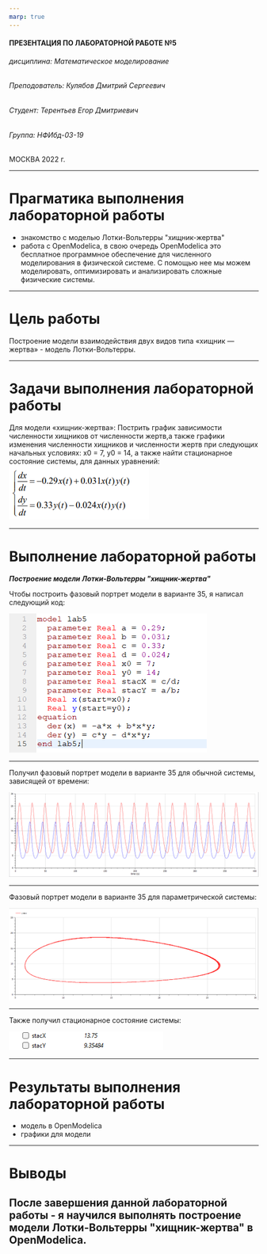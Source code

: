 ```yaml
---
marp: true
---
```


<style>
section.titleslide h6
{
    text-align: right;
}
section.titleslide
{
    text-align: center;
}
</style>

<!-- _class: titleslide -->

#### ПРЕЗЕНТАЦИЯ ПО ЛАБОРАТОРНОЙ РАБОТЕ №5

###### дисциплина: Математическое моделирование

###### Преподователь: Кулябов Дмитрий Сергеевич

###### Студент: Терентьев Егор Дмитриевич

###### Группа: НФИбд-03-19

МОСКВА
2022 г.

---

# **Прагматика выполнения лабораторной работы**

- знакомство с моделью Лотки-Вольтерры "хищник-жертва"
- работа с OpenModelica, в свою очередь OpenModelica это бесплатное программное обеспечение для численного моделирования в физической системе. С помощью нее мы можем моделировать, оптимизировать и анализировать сложные физические системы.

---

# Цель работы

Построение модели взаимодействия двух видов типа «хищник — жертва» - модель Лотки-Вольтерры.

---

# Задачи выполнения лабораторной работы

Для модели «хищник-жертва»:
Пострить график зависимости численности хищников от численности жертв,а также графики изменения численности хищников и численности жертв при следующих начальных условиях: x0 = 7, y0 = 14, а также найти стационарное состояние системы, для данных уравнений:
![photo3. Система для модели варианта 35](img/model_var35.png "Система для модели варианта 35")

---

# Выполнение лабораторной работы

**_Построение модели Лотки-Вольтерры "хищник-жертва"_**

Чтобы построить фазовый портрет модели в варианте 35, я написал следующий код:

![photo5. код для фазового портрета модели в варианте 35](img/code.png "код для фазового портрета модели в варианте 35")

---

Получил фазовый портрет модели в варианте 35 для обычной системы, зависящей от времени:

![photo6. фазовый портрет модели в варианте 35 для обычной системы](img/graph_usual_system.png "фазовый портрет модели в варианте 35 для обычной системы, зависящей от времени")

---

Фазовый портрет модели в варианте 35 для параметрической системы:

![photo6. фазовый портрет модели в варианте параметрической системы](img/graph.png "фазовый портрет модели в варианте для параметрической системы")

---

Также получил стационарное состояние системы:

![photo7. стационарное состояние системы в варианте 35 ](img/stac_dot_var35.png "стационарное состояние системы в варианте 35")

---

# Результаты выполнения лабораторной работы

- модель в OpenModelica
- графики для модели

---

# Выводы

## После завершения данной лабораторной работы - я научился выполнять построение модели Лотки-Вольтерры "хищник-жертва" в OpenModelica.
